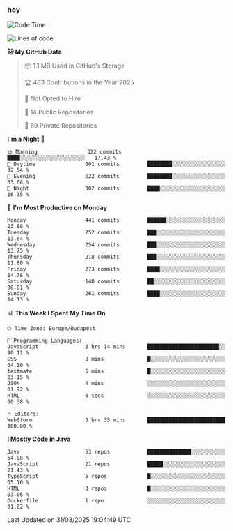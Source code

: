 ### hey

<!--START_SECTION:waka-->
![Code Time](http://img.shields.io/badge/Code%20Time-1%2C146%20hrs%2011%20mins-blue)

![Lines of code](https://img.shields.io/badge/From%20Hello%20World%20I%27ve%20Written-2.6%20million%20lines%20of%20code-blue)

**🐱 My GitHub Data** 

> 📦 1.1 MB Used in GitHub's Storage 
 > 
> 🏆 463 Contributions in the Year 2025
 > 
> 🚫 Not Opted to Hire
 > 
> 📜 14 Public Repositories 
 > 
> 🔑 89 Private Repositories 
 > 
**I'm a Night 🦉** 

```text
🌞 Morning                322 commits         ████░░░░░░░░░░░░░░░░░░░░░   17.43 % 
🌆 Daytime                601 commits         ████████░░░░░░░░░░░░░░░░░   32.54 % 
🌃 Evening                622 commits         ████████░░░░░░░░░░░░░░░░░   33.68 % 
🌙 Night                  302 commits         ████░░░░░░░░░░░░░░░░░░░░░   16.35 % 
```
📅 **I'm Most Productive on Monday** 

```text
Monday                   441 commits         ██████░░░░░░░░░░░░░░░░░░░   23.88 % 
Tuesday                  252 commits         ███░░░░░░░░░░░░░░░░░░░░░░   13.64 % 
Wednesday                254 commits         ███░░░░░░░░░░░░░░░░░░░░░░   13.75 % 
Thursday                 218 commits         ███░░░░░░░░░░░░░░░░░░░░░░   11.80 % 
Friday                   273 commits         ████░░░░░░░░░░░░░░░░░░░░░   14.78 % 
Saturday                 148 commits         ██░░░░░░░░░░░░░░░░░░░░░░░   08.01 % 
Sunday                   261 commits         ████░░░░░░░░░░░░░░░░░░░░░   14.13 % 
```


📊 **This Week I Spent My Time On** 

```text
🕑︎ Time Zone: Europe/Budapest

💬 Programming Languages: 
JavaScript               3 hrs 14 mins       ███████████████████████░░   90.11 % 
CSS                      8 mins              █░░░░░░░░░░░░░░░░░░░░░░░░   04.10 % 
textmate                 6 mins              █░░░░░░░░░░░░░░░░░░░░░░░░   03.15 % 
JSON                     4 mins              ░░░░░░░░░░░░░░░░░░░░░░░░░   01.92 % 
HTML                     0 secs              ░░░░░░░░░░░░░░░░░░░░░░░░░   00.38 % 

🔥 Editors: 
WebStorm                 3 hrs 35 mins       █████████████████████████   100.00 % 
```

**I Mostly Code in Java** 

```text
Java                     53 repos            ██████████████░░░░░░░░░░░   54.08 % 
JavaScript               21 repos            █████░░░░░░░░░░░░░░░░░░░░   21.43 % 
TypeScript               5 repos             █░░░░░░░░░░░░░░░░░░░░░░░░   05.10 % 
HTML                     3 repos             █░░░░░░░░░░░░░░░░░░░░░░░░   03.06 % 
Dockerfile               1 repo              ░░░░░░░░░░░░░░░░░░░░░░░░░   01.02 % 
```




 Last Updated on 31/03/2025 19:04:49 UTC
<!--END_SECTION:waka-->
